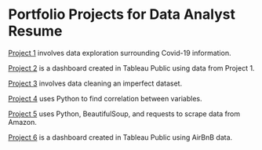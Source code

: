 # Portfolio Projects for Data Analyst Resume

[Project 1](https://github.com/anacionales/PortfolioProjects/tree/main/DataExploration)
involves data exploration surrounding Covid-19 information.

[Project 2](https://public.tableau.com/app/profile/anjomar.nacionales/viz/CovidDashboard_16459366981540/Dashboard1?publish=yes)
is a dashboard created in Tableau Public using data from Project 1.

[Project 3](https://github.com/anacionales/PortfolioProjects/tree/main/DataCleaning)
involves data cleaning an imperfect dataset.

[Project 4](https://github.com/anacionales/PortfolioProjects/blob/main/CorrelationInPython/Movie%20Correlation%20Project.ipynb)
uses Python to find correlation between variables.

[Project 5](https://github.com/anacionales/PortfolioProjects/blob/main/AmazonWebScraping/Amazon%20Web%20Scraper%20Project.ipynb)
uses Python, BeautifulSoup, and requests to scrape data from Amazon.

[Project 6](https://public.tableau.com/app/profile/anjomar.nacionales/viz/AirBnBFullProject_16469361212870/Dashboard1)
is a dashboard created in Tableau Public using AirBnB data.
